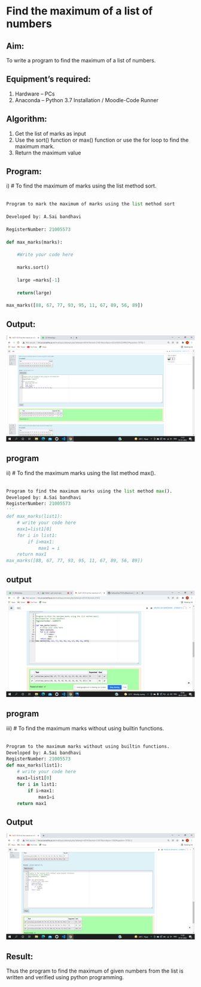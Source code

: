 # Find the maximum of a list of numbers
## Aim:
To write a program to find the maximum of a list of numbers.
## Equipment’s required:
1.	Hardware – PCs
2.	Anaconda – Python 3.7 Installation / Moodle-Code Runner
## Algorithm:
1.	Get the list of marks as input
2.	Use the sort() function or max() function or use the for loop to find the maximum mark.
3.	Return the maximum value
## Program:

i)	# To find the maximum of marks using the list method sort.
```Python

Program to mark the maximum of marks using the list method sort

Developed by: A.Sai bandhavi

RegisterNumber: 21005573

def max_marks(marks):

    #Write your code here

    marks.sort()

    large =marks[-1]

    return(large)

max_marks([88, 67, 77, 93, 95, 11, 67, 89, 56, 89])

```

## Output: 
![output](https://github.com/Saibandhavi75/FindMaximum/blob/main/2022-01-07%20(1).png?raw=true)

## program

ii)	# To find the maximum marks using the list method max().
```Python 

Program to find the maximum marks using the list method max().
Developed by: A.Sai bandhavi
RegisterNumber: 21005573
'''
def max_marks(list1):
    # write your code here
    max1=list1[0]
    for i in list1:
        if i>max1:
            max1 = i
    return max1
max_marks([88, 67, 77, 93, 95, 11, 67, 89, 56, 89])

```

## output
![output](https://github.com/Saibandhavi75/FindMaximum/blob/main/2022-01-08.png?raw=true)

## program

iii) # To find the maximum marks without using builtin functions.
```Python

Program to the maximum marks without using builtin functions.
Developed by: A.Sai bandhavi 
RegisterNumber: 21005573
def max_marks(list1):
    # write your code here
    max1=list1[0]
    for i in list1:
        if i>max1:
            max1=i
    return max1

```
## Output

![output](https://github.com/Saibandhavi75/FindMaximum/blob/main/2022-01-07%20(3).png?raw=true)


## Result:
Thus the program to find the maximum of given numbers from the list is written and verified using python programming.